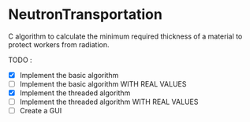 # NeutronTransportation
C algorithm to calculate the minimum required thickness of a material to protect workers from
radiation.

TODO :
- [x] Implement the basic algorithm
- [ ] Implement the basic algorithm WITH REAL VALUES
- [x] Implement the threaded algorithm
- [ ] Implement the threaded algorithm WITH REAL VALUES
- [ ] Create a GUI
